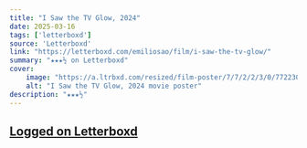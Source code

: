 ```yaml
---
title: "I Saw the TV Glow, 2024"
date: 2025-03-16
tags: ['letterboxd']
source: 'Letterboxd'
link: "https://letterboxd.com/emiliosao/film/i-saw-the-tv-glow/"
summary: "★★★½ on Letterboxd"
cover:
    image: "https://a.ltrbxd.com/resized/film-poster/7/7/2/2/3/0/772230-i-saw-the-tv-glow-0-600-0-900-crop.jpg?v=c5e712bb90"
    alt: "I Saw the TV Glow, 2024 movie poster"
description: "★★★½"
---
```

## [Logged on Letterboxd](https://letterboxd.com/emiliosao/film/i-saw-the-tv-glow/)

